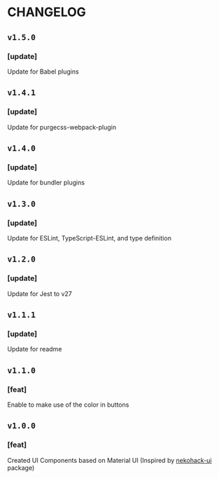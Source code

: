 # CHANGELOG

## `v1.5.0`

### [update]
Update for Babel plugins

## `v1.4.1`

### [update]
Update for purgecss-webpack-plugin

## `v1.4.0`

### [update]
Update for bundler plugins

## `v1.3.0`

### [update]
Update for ESLint, TypeScript-ESLint, and type definition

## `v1.2.0`

### [update]
Update for Jest to v27

## `v1.1.1`

### [update]
Update for readme

## `v1.1.0`

### [feat]
Enable to make use of the color in buttons

## `v1.0.0`

### [feat]
Created UI Components based on Material UI (Inspired by [nekohack-ui](https://www.npmjs.com/package/nekohack-ui) package)
